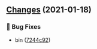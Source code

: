 ## [Changes](https://github.com/chnliquan/release/compare/v0.1.5...v0.1.6) (2021-01-18)


### 🐛 Bug Fixes

* bin ([7244c92](https://github.com/chnliquan/release/commit/7244c92ec1211e572f0cf6abd014570b14015802))



